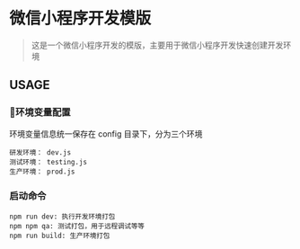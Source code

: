 # 微信小程序开发模版

> 这是一个微信小程序开发的模版，主要用于微信小程序开发快速创建开发环境

## USAGE

### 环境变量配置

环境变量信息统一保存在 config 目录下，分为三个环境

    研发环境： dev.js
    测试环境： testing.js
    生产环境： prod.js

### 启动命令

    npm run dev: 执行开发环境打包
    npm npm qa: 测试打包，用于远程调试等等
    npm run build: 生产环境打包
